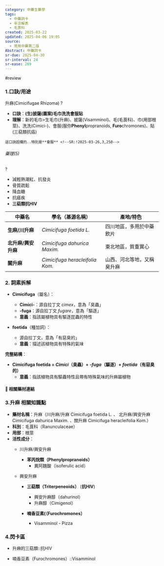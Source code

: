 ```yaml
---
category: 中藥生藥學
tags:
  - 中藥詞卡
  - 辛涼解表
  - 毛茛科
created: 2025-03-22
updated: 2025-04-06 19:05
source:
  - 常用中藥第二版
Abstract: 中藥詞卡
sr-due: 2025-04-30
sr-interval: 24
sr-ease: 269
---
```

#review
### 1.口訣/用途
升麻(Cimicifugae Rhizoma)
?
- **口訣**：**(生)披薩(圖案)毛巾洗洗會服貼**
- **理解**：新的毛巾>生毛巾(升麻)、披薩(Visamminol)、毛(毛茛科)、巾(用部根莖)、洗洗(Cimici-)、會服(服你**Phenyl**propranoids, **Furo**chromones)、貼(三萜類抗癌)
> 
	這口訣超爛的..特別是**會服** <!--SR:!2025-03-26,3,250-->

###### 藥理(5)
?
- 減輕熱潮紅、抗發炎
- 骨質疏鬆
- 降血糖
- 抗瘧疾
- **三萜類抗HIV** <!--SR:!2025-03-27,2,230-->

| **中藥名**      | **學名（基源名稱）**                    | **產地/特色**     |
| ------------ | ------------------------------- | ------------- |
| **生麻/川升麻**   | *Cimicifuga foetida L.*         | 四川地區，多用於中藥飲片  |
| **北升麻/興安升麻** | *Cimicifuga dahurica Maxim.*    | 東北地區，質重實心     |
| **關升麻**      | *Cimicifuga heracleifolia Kom.* | 山西、河北等地，又稱臭升麻 |

### 2. 詞素拆解

- **Cimicifuga**（屬名）：
  - **Cimici-**：源自拉丁文 *cimex*，意為「臭蟲」
  - **-fuga**：源自拉丁文 *fugare*，意為「驅逐」
  - **意義**：指該屬植物具有驅逐昆蟲的特性

- **foetida**（種加詞）：
  - 源自拉丁文，意為「有惡臭的」
  - **意義**：描述該植物具有特殊的氣味

**完整結構**：
- **Cimicifuga foetida = *Cimici*（臭蟲）+ *-fuga*（驅逐）+ *foetida*（有惡臭的）**
  - **意義**：指該植物具有驅蟲特性且帶有特殊氣味的升麻屬植物 



#### 📌 相關藥材連結








### 3.升麻 相關知識點
- **藥材名稱**：升麻（川升麻/升麻 Cimicifuga foetida L. 、 北升麻/興安升麻 Cimicifuga dahurica Maxim. 、關升麻 Cimicifuga heracleifolia Kom.） 
- **科別**：毛茛科（Ranunculaceae）
- **用部**：根莖
- **活性成分**：
  - 川升麻/興安升麻
    - **苯丙烷類（Phenylpropranoids）**
      - 異阿魏酸（isoferulic acid）

  - 興安升麻
	  - **三萜類（Triterpeneoids）** (**抗HIV**)
		  - 興安升麻醇（dahurinol）
		  - 升麻醇（Cimigenol）

	  - **喃香豆素(（Furochromones）**
	    - Visamminol - Pizza




### 4.閃卡區


- 升麻的三萜類::抗HIV <!--SR:!2025-03-27,2,230-->

- 喃香豆素（Furochromones）::Visamminol <!--SR:!2025-03-27,4,270-->
